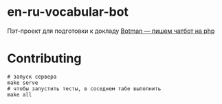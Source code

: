 # en-ru-vocabular-bot

Пэт-проект для подготовки к докладу [Botman — пишем чатбот на php](https://efko-cr.timepad.ru/event/1700504/)

# Contributing

```shell
# запуск сервера
make serve
# чтобы запустить тесты, в соседнем табе выполнить
make all
```